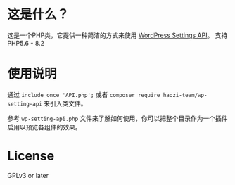 # 这是什么？

这是一个PHP类，它提供一种简洁的方式来使用 [WordPress Settings API](http://codex.wordpress.org/Settings_API)。
支持 PHP5.6 - 8.2

# 使用说明

通过 `include_once 'API.php';` 或者 `composer require haozi-team/wp-setting-api` 来引入类文件。

参考 `wp-setting-api.php` 文件来了解如何使用，你可以把整个目录作为一个插件启用以预览各组件的效果。

# License

GPLv3 or later
